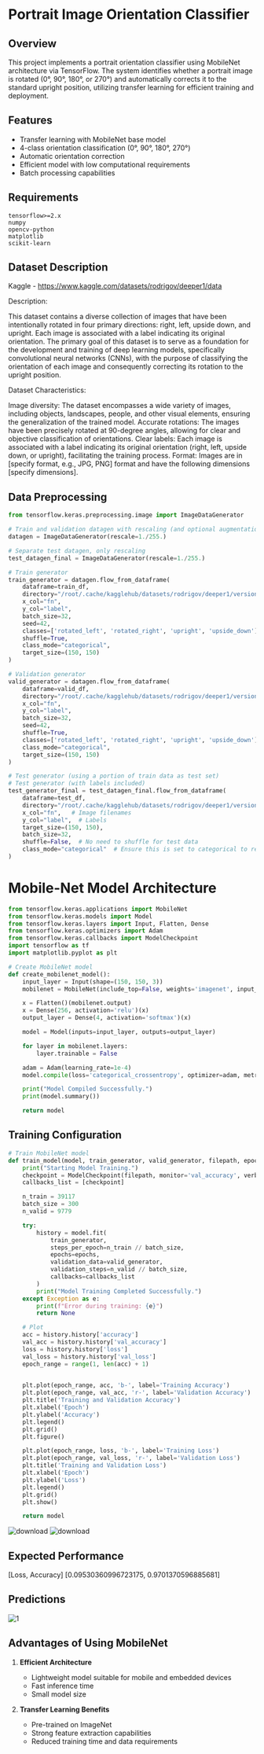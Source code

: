 # Portrait Image Orientation Classifier 

## Overview
This project implements a portrait orientation classifier using MobileNet architecture via TensorFlow. The system identifies whether a portrait image is rotated (0°, 90°, 180°, or 270°) and automatically corrects it to the standard upright position, utilizing transfer learning for efficient training and deployment.

## Features
- Transfer learning with MobileNet base model
- 4-class orientation classification (0°, 90°, 180°, 270°)
- Automatic orientation correction
- Efficient model with low computational requirements
- Batch processing capabilities

## Requirements
```
tensorflow>=2.x
numpy
opencv-python
matplotlib
scikit-learn
```

## Dataset Description

Kaggle - https://www.kaggle.com/datasets/rodrigov/deeper1/data

Description:

This dataset contains a diverse collection of images that have been intentionally rotated in four primary directions: right, left, upside down, and upright. Each image is associated with a label indicating its original orientation. The primary goal of this dataset is to serve as a foundation for the development and training of deep learning models, specifically convolutional neural networks (CNNs), with the purpose of classifying the orientation of each image and consequently correcting its rotation to the upright position.

Dataset Characteristics:

Image diversity: The dataset encompasses a wide variety of images, including objects, landscapes, people, and other visual elements, ensuring the generalization of the trained model.
Accurate rotations: The images have been precisely rotated at 90-degree angles, allowing for clear and objective classification of orientations.
Clear labels: Each image is associated with a label indicating its original orientation (right, left, upside down, or upright), facilitating the training process.
Format: Images are in [specify format, e.g., JPG, PNG] format and have the following dimensions [specify dimensions].


## Data Preprocessing
```python
from tensorflow.keras.preprocessing.image import ImageDataGenerator

# Train and validation datagen with rescaling (and optional augmentation for training if needed)
datagen = ImageDataGenerator(rescale=1./255.)

# Separate test datagen, only rescaling
test_datagen_final = ImageDataGenerator(rescale=1./255.)

# Train generator
train_generator = datagen.flow_from_dataframe(
    dataframe=train_df,
    directory="/root/.cache/kagglehub/datasets/rodrigov/deeper1/versions/1/train_rotfaces/train",
    x_col="fn",
    y_col="label",
    batch_size=32,
    seed=42,
    classes=['rotated_left', 'rotated_right', 'upright', 'upside_down'],
    shuffle=True,
    class_mode="categorical",
    target_size=(150, 150)
)

# Validation generator
valid_generator = datagen.flow_from_dataframe(
    dataframe=valid_df,
    directory="/root/.cache/kagglehub/datasets/rodrigov/deeper1/versions/1/train_rotfaces/train",
    x_col="fn",
    y_col="label",
    batch_size=32,
    seed=42,
    shuffle=True,
    classes=['rotated_left', 'rotated_right', 'upright', 'upside_down'],
    class_mode="categorical",
    target_size=(150, 150)
)

# Test generator (using a portion of train data as test set)
# Test generator (with labels included)
test_generator_final = test_datagen_final.flow_from_dataframe(
    dataframe=test_df,
    directory="/root/.cache/kagglehub/datasets/rodrigov/deeper1/versions/1/train_rotfaces/train",  # Same directory as train
    x_col="fn",   # Image filenames
    y_col="label",  # Labels
    target_size=(150, 150),
    batch_size=32,
    shuffle=False,  # No need to shuffle for test data
    class_mode="categorical"  # Ensure this is set to categorical to return labels
)
```


# Mobile-Net Model Architecture
```python
from tensorflow.keras.applications import MobileNet
from tensorflow.keras.models import Model
from tensorflow.keras.layers import Input, Flatten, Dense
from tensorflow.keras.optimizers import Adam
from tensorflow.keras.callbacks import ModelCheckpoint
import tensorflow as tf
import matplotlib.pyplot as plt

# Create MobileNet model
def create_mobilenet_model():
    input_layer = Input(shape=(150, 150, 3))
    mobilenet = MobileNet(include_top=False, weights='imagenet', input_tensor=input_layer)

    x = Flatten()(mobilenet.output)
    x = Dense(256, activation='relu')(x)
    output_layer = Dense(4, activation='softmax')(x)

    model = Model(inputs=input_layer, outputs=output_layer)

    for layer in mobilenet.layers:
        layer.trainable = False

    adam = Adam(learning_rate=1e-4)
    model.compile(loss='categorical_crossentropy', optimizer=adam, metrics=['accuracy'])

    print("Model Compiled Successfully.")
    print(model.summary())

    return model
```

## Training Configuration

```python
# Train MobileNet model
def train_model(model, train_generator, valid_generator, filepath, epochs=10, batch_size=300):
    print("Starting Model Training.")
    checkpoint = ModelCheckpoint(filepath, monitor='val_accuracy', verbose=1, save_best_only=True, mode='max')
    callbacks_list = [checkpoint]

    n_train = 39117
    batch_size = 300
    n_valid = 9779

    try:
        history = model.fit(
            train_generator,
            steps_per_epoch=n_train // batch_size,
            epochs=epochs,
            validation_data=valid_generator,
            validation_steps=n_valid // batch_size,
            callbacks=callbacks_list
        )
        print("Model Training Completed Successfully.")
    except Exception as e:
        print(f"Error during training: {e}")
        return None

    # Plot
    acc = history.history['accuracy']
    val_acc = history.history['val_accuracy']
    loss = history.history['loss']
    val_loss = history.history['val_loss']
    epoch_range = range(1, len(acc) + 1)

   
    plt.plot(epoch_range, acc, 'b-', label='Training Accuracy')  
    plt.plot(epoch_range, val_acc, 'r-', label='Validation Accuracy')  
    plt.title('Training and Validation Accuracy')
    plt.xlabel('Epoch')
    plt.ylabel('Accuracy')
    plt.legend()
    plt.grid()
    plt.figure()

    plt.plot(epoch_range, loss, 'b-', label='Training Loss')  
    plt.plot(epoch_range, val_loss, 'r-', label='Validation Loss')  
    plt.title('Training and Validation Loss')
    plt.xlabel('Epoch')
    plt.ylabel('Loss')
    plt.legend()
    plt.grid()
    plt.show()

    return model
```
![download](https://github.com/user-attachments/assets/78412413-0c11-4251-833d-3c823e249c83)
![download](https://github.com/user-attachments/assets/238361db-d190-46a8-bd14-bcbda0612fef)


## Expected Performance

[Loss, Accuracy]
[0.09530360996723175, 0.9701370596885681]

## Predictions

![1](https://github.com/user-attachments/assets/44acf762-f799-4b35-a93d-f756e37e0bca)

## Advantages of Using MobileNet
1. **Efficient Architecture**
   - Lightweight model suitable for mobile and embedded devices
   - Fast inference time
   - Small model size

2. **Transfer Learning Benefits**
   - Pre-trained on ImageNet
   - Strong feature extraction capabilities
   - Reduced training time and data requirements
